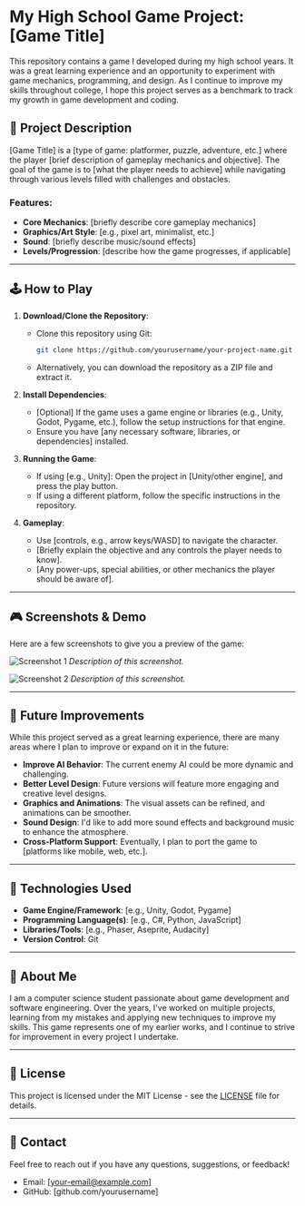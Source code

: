 # My High School Game Project: [Game Title]

This repository contains a game I developed during my high school years. It was a great learning experience and an opportunity to experiment with game mechanics, programming, and design. As I continue to improve my skills throughout college, I hope this project serves as a benchmark to track my growth in game development and coding.

## 📜 Project Description

[Game Title] is a [type of game: platformer, puzzle, adventure, etc.] where the player [brief description of gameplay mechanics and objective]. The goal of the game is to [what the player needs to achieve] while navigating through various levels filled with challenges and obstacles.

### Features:
- **Core Mechanics**: [briefly describe core gameplay mechanics]
- **Graphics/Art Style**: [e.g., pixel art, minimalist, etc.]
- **Sound**: [briefly describe music/sound effects]
- **Levels/Progression**: [describe how the game progresses, if applicable]

---

## 🕹️ How to Play

1. **Download/Clone the Repository**:
    - Clone this repository using Git:
      ```bash
      git clone https://github.com/yourusername/your-project-name.git
      ```
    - Alternatively, you can download the repository as a ZIP file and extract it.

2. **Install Dependencies**:
    - [Optional] If the game uses a game engine or libraries (e.g., Unity, Godot, Pygame, etc.), follow the setup instructions for that engine.
    - Ensure you have [any necessary software, libraries, or dependencies] installed.

3. **Running the Game**:
    - If using [e.g., Unity]: Open the project in [Unity/other engine], and press the play button.
    - If using a different platform, follow the specific instructions in the repository.

4. **Gameplay**:
    - Use [controls, e.g., arrow keys/WASD] to navigate the character.
    - [Briefly explain the objective and any controls the player needs to know].
    - [Any power-ups, special abilities, or other mechanics the player should be aware of].

---

## 🎮 Screenshots & Demo

Here are a few screenshots to give you a preview of the game:

![Screenshot 1](./images/screenshot1.png)
*Description of this screenshot.*

![Screenshot 2](./images/screenshot2.png)
*Description of this screenshot.*

---

## 🚀 Future Improvements

While this project served as a great learning experience, there are many areas where I plan to improve or expand on it in the future:

- **Improve AI Behavior**: The current enemy AI could be more dynamic and challenging.
- **Better Level Design**: Future versions will feature more engaging and creative level designs.
- **Graphics and Animations**: The visual assets can be refined, and animations can be smoother.
- **Sound Design**: I'd like to add more sound effects and background music to enhance the atmosphere.
- **Cross-Platform Support**: Eventually, I plan to port the game to [platforms like mobile, web, etc.].

---

## 🔧 Technologies Used

- **Game Engine/Framework**: [e.g., Unity, Godot, Pygame]
- **Programming Language(s)**: [e.g., C#, Python, JavaScript]
- **Libraries/Tools**: [e.g., Phaser, Aseprite, Audacity]
- **Version Control**: Git

---

## 🤖 About Me

I am a computer science student passionate about game development and software engineering. Over the years, I've worked on multiple projects, learning from my mistakes and applying new techniques to improve my skills. This game represents one of my earlier works, and I continue to strive for improvement in every project I undertake.

---

## 📄 License

This project is licensed under the MIT License - see the [LICENSE](./LICENSE) file for details.

---

## 👥 Contact

Feel free to reach out if you have any questions, suggestions, or feedback!

- Email: [your-email@example.com]
- GitHub: [github.com/yourusername]
